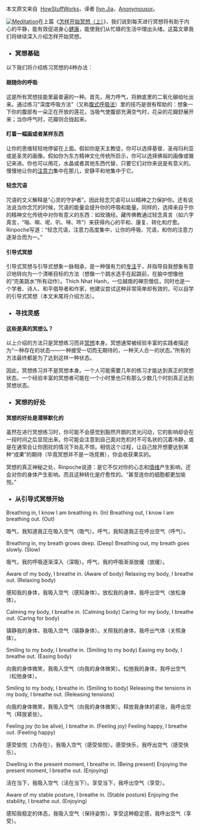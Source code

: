 本文原文来自  [HowStuffWorks](http://health.howstuffworks.com/wellness/stress-management/how-to-get-started-with-meditation.htm)，译者 [Ilyn Jia](http://weibo.com/1669617581)，[Anonymousor](http://weibo.com/anonymousor)。

[![Meditation](https://www.mifengtd.cn/static/2012/01/Meditation.jpg "Meditation")](https://www.mifengtd.cn/articles/how-to-get-started-with-meditation-1.html)在上篇《[怎样开始冥想（上）](https://www.mifengtd.cn/articles/how-to-get-started-with-meditation.html "怎样开始冥想")》，我们说到每天进行冥想将有助于内心的平静，能有效促进身心[健康](https://www.mifengtd.cn/articles/category/life-tips/health "生活健康")，能使我们从忙碌的生活中理出头绪。这篇文章我们将继续深入介绍怎样开始冥想。

-   ### 冥想基础
    

以下我们将介绍练习冥想的4种办法：

#### 跟随你的呼吸

这是所有冥想技能里最普遍的一种。首先，用力呼气，将肺底里的二氧化碳给吐出来。通过练习“深度呼吸方法”（又称[腹式呼吸法](http://baike.baidu.com/view/596438.htm)）里的技巧是很有帮助的：想象一下你的腹部有一朵正在开放的莲花，当吸气使腹部充满空气时，花朵的花瓣舒展开来；当你呼气时，花瓣则合拢起来。

#### 盯着一幅画或者某样东西

让你的思维轻轻地停留在上面。假如你是天主教徒，你可以选择基督、圣母玛利亚或是圣灵的画像。假如你为东方精神文化传统所启示，你可以选择佛祖的画像或徽记来进。你也可以用花，水晶或者其他东西代替，只要它们对你来说是有意义的。慢慢地让你的[注意力](https://www.mifengtd.cn/articles/8-tips-for-razor-sharp-concentration.html "如何保持注意力")集中在那儿，安静平和地集中于它。

#### 轻念咒语

咒语的文义解释是“心灵的守护者”。因此轻念咒语可以以精神之力保护你。还有说法说当你念咒的时候，咒语的能量会提升你的呼吸和能量。同样的，选择来自于你的精神文化传统中对你有意义的东西：如玫瑰经。藏传佛教通过轻念真言（如六字真言，“嗡、嘛、呢、叭、咪、吽”）来获得内心的平和、康复、转化和疗愈。Rinpoche写道：“轻念咒语，注意力高度集中，让你的呼吸、咒语，和你的注意力逐渐合而为一。”

#### 引导式冥想

引导式冥想与引导式想象一脉相承，是一种强有力的[专注](https://www.mifengtd.cn/articles/five-methods-focusing-on-most-important-actions.html "五个方法专注于重要的任务")于，并指导自我想象有意识地转向为一个清晰目标的方法（想像一个跳水选手在起跳前，在脑中想像他的“完美跳水”所有动作）。Thich Nhat Hanh，一位越南的禅宗僧侣，同时也是一个学者、诗人、和平倡导者和作家，他建议尝试这种非常简单却有效的，可以自学的引导式冥想（本文末尾将介绍方法）。

-   ### 寻找灵感
    

#### 这些是真的冥想么？

以上介绍的方法只是冥想练习而非[冥想](https://www.mifengtd.cn/articles/how-to-get-started-with-meditation.html "冥想入门：怎样开始冥想")本身。冥想通常被经验丰富的实践者描述为“一种存在的状态——一种接受一切而无期待的，一种天人合一的状态。”所有的方法最终都是为了达到这样一种状态。

因此，冥想练习并不是冥想本身。一个人可能需要几年的练习才能达到真正的冥想状态。一个经验丰富的冥想者可能在一个小时里也只有那么少数几个时刻真正达到冥想状态。

-   ### 冥想的好处
    

#### 冥想的好处是潜移默化的

虽然在进行冥想练习时，你可能不会感觉到豁然开朗的灵光闪动，它的影响却会在一段时间之后显现出来。你可能会注意到自己面对危机时不可名状的沉着冷静，或是在通常会让你困扰的情况下处乱不惊。相信这个过程，让自己放开想要达到某种“成果”的期待（毕竟冥想并不是一场竞赛），你会收获果实的。

冥想的真正神秘之处，Rinpoche说道：是它不仅对你的心志和[情绪](https://www.mifengtd.cn/articles/how-to-have-a-peaceful-mind-1.html "怎样调节心态和情绪")产生影响，还会对你的身体产生影响。而且这种转化是疗愈性的。“甚至连你的细胞都更加愉悦。”

-   ### 从引导式冥想开始
    

Breathing in, I know I am breathing in. (In) Breathing out, I know I am breathing out. (Out)

吸气，我知道我正在吸入空气（吸气）。呼气，我知道我正在呼出空气（呼气）。

Breathing in, my breath grows deep. (Deep) Breathing out, my breath goes slowly. (Slow)

吸气，我的呼吸逐渐深入（深吸）。呼气，我的呼吸渐渐放缓（放缓）。

Aware of my body, I breathe in. (Aware of body) Relaxing my body, I breathe out. (Relaxing body)

感知我的身体，我吸入空气（感知身体）。放松我的身体，我呼出空气（放松身体）。

Calming my body, I breathe in. (Calming body) Caring for my body, I breathe out. (Caring for body)

镇静我的身体，我吸入空气（镇静身体）。关照我的身体，我呼出气体（关照身体）。

Smiling to my body, I breathe in. (Smiling to my body) Easing my body, I breathe out. (Easing body)

向我的身体微笑，我吸入空气（向我的身体微笑）。松弛我的身体，我呼出空气（松弛身体）。

Smiling to my body, I breathe in. (Smiling to body) Releasing the tensions in my body, I breathe out. (Releasing tensions)

向我的身体微笑，我吸入空气（向我的身体微笑）。释放我身体的紧张，我呼出空气（释放紧张）。

Feeling joy (to be alive), I breathe in. (Feeling joy) Feeling happy, I breathe out. (Feeling happy)

感受愉悦（为存在），我吸入空气（感受愉悦）。感受快乐，我呼出空气（感受快乐）。

Dwelling in the present moment, I breathe in. (Being present) Enjoying the present moment, I breathe out. (Enjoying)

活在当下，我吸入空气（活在当下）。享受当下，我呼出空气（享受）。

Aware of my stable posture, I breathe in. (Stable posture) Enjoying the stability, I breathe out. (Enjoying)

感知我稳定的体态，我吸入空气（保持姿势）。享受这种稳定感，我呼出空气（享受）。